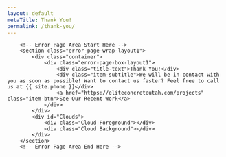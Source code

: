 ```yaml
---
layout: default
metaTitle: Thank You!
permalink: /thank-you/
---
```


        <!-- Error Page Area Start Here --> 
        <section class="error-page-wrap-layout1">
            <div class="container">
                <div class="error-page-box-layout1">
                    <div class="title-text">Thank You!</div>
                    <div class="item-subtitle">We will be in contact with you as soon as possible! Want to contact us faster? Feel free to call us at {{ site.phone }}</div>
                    <a href="https://eliteconcreteutah.com/projects" class="item-btn">See Our Recent Work</a>
                </div>
            </div>
            <div id="Clouds">
                <div class="Cloud Foreground"></div>
                <div class="Cloud Background"></div>
            </div>
        </section>
        <!-- Error Page Area End Here -->
       